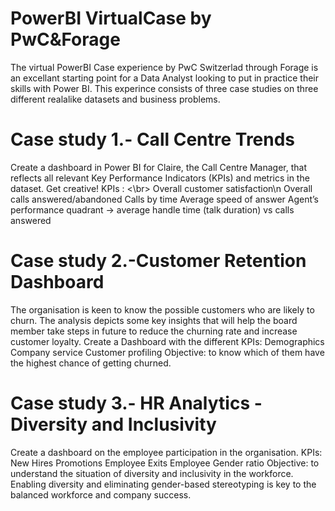 # PowerBI VirtualCase by PwC&Forage

The virtual PowerBI Case experience by PwC Switzerlad through Forage is an excellant starting point for a Data Analyst looking to put in practice their skills with
Power BI. 
This experince consists of three case studies on three different realalike datasets and business problems.

# Case study 1.- Call Centre Trends
Create a dashboard in Power BI for Claire, the Call Centre Manager, that reflects all relevant Key Performance Indicators (KPIs) and metrics in the dataset. Get creative! 
KPIs : <\br>
Overall customer satisfaction\n
Overall calls answered/abandoned
Calls by time
Average speed of answer
Agent’s performance quadrant -> average handle time (talk duration) vs calls answered


# Case study 2.-Customer Retention Dashboard
The organisation is keen to know the possible customers who are likely to churn. 
The analysis depicts some key insights that will help the board member take steps in future to reduce the churning rate and increase customer loyalty.
Create a Dashboard with the different KPIs:
Demographics
Company service
Customer profiling 
Objective: to know which of them have the highest chance of getting churned. 


# Case study 3.- HR Analytics - Diversity and Inclusivity
Create a dashboard on the employee participation in the organisation.
KPIs:
New Hires
Promotions
Employee Exits
Employee Gender ratio 
Objective: to understand the situation of diversity and inclusivity in the workforce. 
Enabling diversity and eliminating gender-based stereotyping is key to the balanced workforce and company success.
